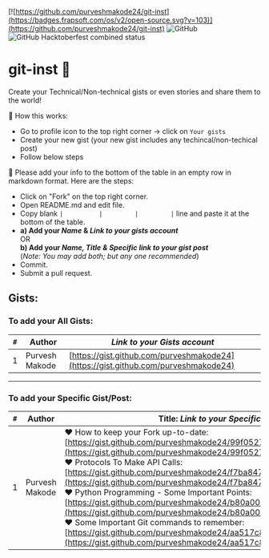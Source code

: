 [![https://github.com/purveshmakode24/git-inst](https://badges.frapsoft.com/os/v2/open-source.svg?v=103)](https://github.com/purveshmakode24/git-inst)
![GitHub](https://img.shields.io/github/license/purveshmakode24/git-inst?style=flat-square)
![GitHub Hacktoberfest combined status](https://img.shields.io/github/hacktoberfest/2020/purveshmakode24/git-inst?color=%237057ff&label=hacktoberfest%202020&style=flat-square)

# git-inst 📑

Create your Technical/Non-technical gists or even stories and share them to the world!

🔹 How this works:
- Go to profile icon to the top right corner -> click on `Your gists` 
- Create your new gist (your new gist includes any techincal/non-techical post)
- Follow below steps 

🔹 Please add your info to the bottom of the table in an empty row in markdown format. Here are the steps:
- Click on "Fork" on the top right corner. 
- Open README.md and edit file.
- Copy blank `|          |         |         |` line and paste it at the bottom of the table. 
- **a) Add your _Name_ & _Link to your *gists* account_** <br>
    OR <br> 
  **b) Add your  _Name, Title & Specific link to your gist post_**   
  (_Note: You may add both; but any one recommended_)     
- Commit.
- Submit a pull request. 


## Gists:


### To add your **All Gists**:         

| `#`   | Author              | _Link to your Gists account_  |
| ---   | ---                 | ---                           |
| 1     | Purvesh Makode      | [https://gist.github.com/purveshmakode24](https://gist.github.com/purveshmakode24) |

---
              
### To add your **Specific Gist/Post**:              

| `#` | Author             | Title: _Link to your Specific Gist Post_  |
| --- | ---                | ---                                       | 
| 1 | Purvesh Makode | ♥️ How to keep your Fork up-to-date: <br> [https://gist.github.com/purveshmakode24/99f052732ec13e70806f09b80d259ec9](https://gist.github.com/purveshmakode24/99f052732ec13e70806f09b80d259ec9) <br> ♥️ Protocols To Make API Calls: <br> [https://gist.github.com/purveshmakode24/f7ba84725051b5650b29ebe7aeea4ba2](https://gist.github.com/purveshmakode24/f7ba84725051b5650b29ebe7aeea4ba2) <br> ♥️ Python Programming - Some Important Points: <br> [https://gist.github.com/purveshmakode24/b80a0004532e31cb7c0e3d3c981f293c](https://gist.github.com/purveshmakode24/b80a0004532e31cb7c0e3d3c981f293c) <br> ♥️ Some Important Git commands to remember: <br> [https://gist.github.com/purveshmakode24/aa517c8bca568c67a4ef5180a44f2936](https://gist.github.com/purveshmakode24/aa517c8bca568c67a4ef5180a44f2936)</li></ul> |
